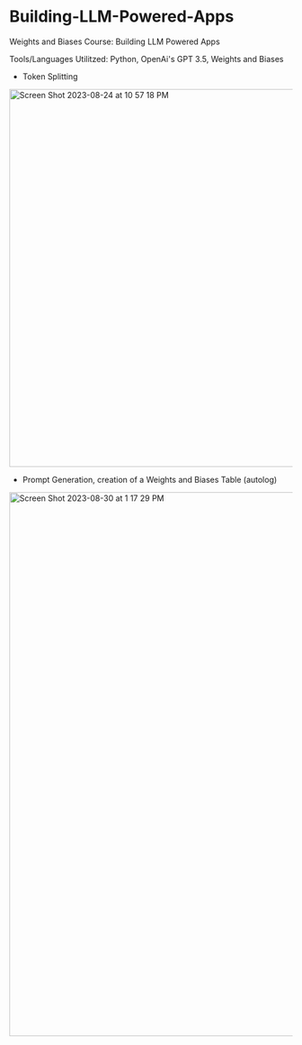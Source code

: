 # Building-LLM-Powered-Apps

Weights and Biases Course: Building LLM Powered Apps

Tools/Languages Utilitzed: Python, OpenAi's GPT 3.5, Weights and Biases

- Token Splitting

<img width="671" alt="Screen Shot 2023-08-24 at 10 57 18 PM" src="https://github.com/johannssh/Building-LLM-Powered-Apps/assets/11149699/55dc283c-f027-425a-982f-4b5eb3459919">

- Prompt Generation, creation of a Weights and Biases Table (autolog)

<img width="966" alt="Screen Shot 2023-08-30 at 1 17 29 PM" src="https://github.com/johannssh/Building-LLM-Powered-Apps/assets/11149699/65dc0687-0d15-49bf-ad07-91fabcd0c067">
